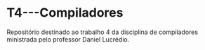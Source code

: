 # T4---Compiladores
Repositório destinado ao trabalho 4 da disciplina de compiladores ministrada pelo professor Daniel Lucrédio.
